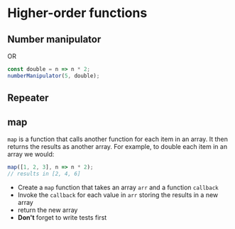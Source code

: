 # Higher-order functions

<!-- All of these higher-order functions are functions
that take functions as arguments. When writing
such higher-order functions it can be useful
to use a mock function to pass the higher-order
function. Take a look at jest's
[mock functions](https://jestjs.io/docs/en/mock-functions)

//higher oder funcoitn
//takes a function as an arguement
function executor(fn){
    fn();
}

//it returns a funciton
function addN(n) {
    
} -->

## Number manipulator

<!-- `numberManipulator` is a function that manipulates
a number by invoking another function. For example,
we can double a number with it:

```js
numberManipulator(5, n => n * 2);
``` -->

OR

```js
const double = n => n * 2;
numberManipulator(5, double);
```
<!-- 
* Create a function `numberManipulator` that takes
  a number `n` and a function `callback`
* Invoke the `callback` and pass it `n` as an argument
* **Don't** forget to write tests first -->

## Repeater

<!-- `repeater` is a function that can call another function
multiple times. For example, to print "hi" five times
we could:

```js
repeater(5, () => console.log('hi'))
``` -->

<!-- * Create a function `repeater` that takes a
  number `n` and a function `callback`
* Invoke the `callback` `n` times
* **Don't** forget to write tests first -->

## map

`map` is a function that calls another function for
each item in an array. It then returns the results
as another array. For example, to double each item
in an array we would:

```js
map([1, 2, 3], n => n * 2);
// results in [2, 4, 6]
```

* Create a `map` function that takes an array
  `arr` and a function `callback`
* Invoke the `callback` for each value in `arr`
  storing the results in a new array
* return the new array
* **Don't** forget to write tests first
